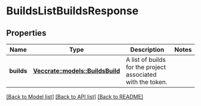 # BuildsListBuildsResponse

## Properties

Name | Type | Description | Notes
------------ | ------------- | ------------- | -------------
**builds** | [**Vec<crate::models::BuildsBuild>**](BuildsBuild.md) | A list of builds for the project associated with the token. | 

[[Back to Model list]](../README.md#documentation-for-models) [[Back to API list]](../README.md#documentation-for-api-endpoints) [[Back to README]](../README.md)


